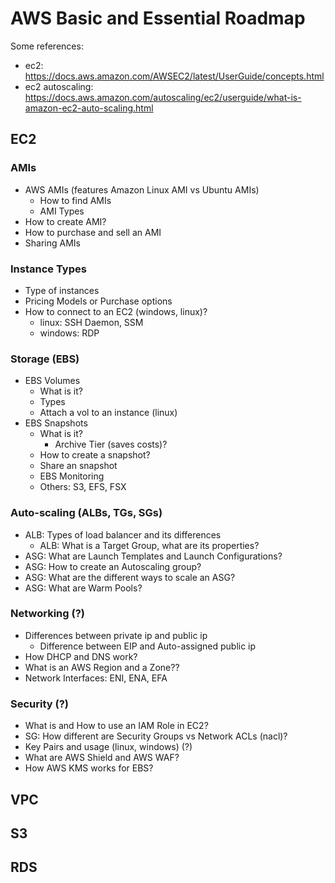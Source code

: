 # AWS Basic and Essential Roadmap

Some references:
- ec2: https://docs.aws.amazon.com/AWSEC2/latest/UserGuide/concepts.html
- ec2 autoscaling: https://docs.aws.amazon.com/autoscaling/ec2/userguide/what-is-amazon-ec2-auto-scaling.html

## EC2
### AMIs
- AWS AMIs (features Amazon Linux AMI vs Ubuntu AMIs)
    - How to find AMIs
    - AMI Types
- How to create AMI?
- How to purchase and sell an AMI
- Sharing AMIs
### Instance Types
- Type of instances
- Pricing Models or Purchase options
- How to connect to an EC2 (windows, linux)?
    - linux: SSH Daemon, SSM
    - windows: RDP
### Storage (EBS)
- EBS Volumes
    - What is it?
    - Types
    - Attach a vol to an instance (linux)
- EBS Snapshots
    - What is it?
        - Archive Tier (saves costs)?
    - How to create a snapshot?
    - Share an snapshot
    - EBS Monitoring
    - Others: S3, EFS, FSX
### Auto-scaling (ALBs, TGs, SGs)
- ALB: Types of load balancer and its differences
    - ALB: What is a Target Group, what are its properties?
- ASG: What are Launch Templates and Launch Configurations?
- ASG: How to create an Autoscaling group?
- ASG: What are the different ways to scale an ASG?
- ASG: What are Warm Pools?
### Networking (?)
- Differences between private ip and public ip
    - Difference between EIP and Auto-assigned public ip
- How DHCP and DNS work?
- What is an AWS Region and a Zone??
- Network Interfaces: ENI, ENA, EFA
### Security (?)
- What is and How to use an IAM Role in EC2?
- SG: How different are Security Groups vs Network ACLs (nacl)?
- Key Pairs and usage (linux, windows) (?)
- What are AWS Shield and AWS WAF?
- How AWS KMS works for EBS?
## VPC
## S3
## RDS
